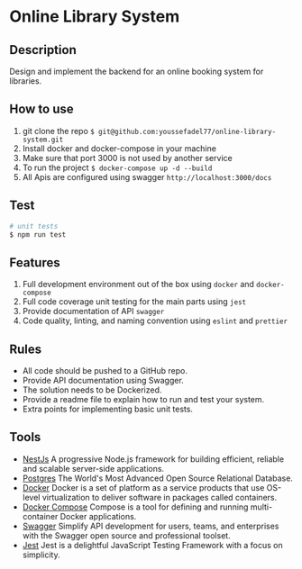 # Online Library System

## Description

Design and implement the backend for an online booking system for libraries.

## How to use

1. git clone the repo `$ git@github.com:youssefadel77/online-library-system.git`
2. Install docker and docker-compose in your machine
3. Make sure that port 3000 is not used by another service
4. To run the project `$ docker-compose up -d --build`
4. All Apis are configured using swagger `http://localhost:3000/docs`

## Test

```bash
# unit tests
$ npm run test
```

## Features

1. Full development environment out of the box using `docker` and `docker-compose`
2. Full code coverage unit testing for the main parts using `jest`
3. Provide documentation of API `swagger`
4. Code quality, linting, and naming convention using `eslint` and `prettier`


## Rules

- All code should be pushed to a GitHub repo.
- Provide API documentation using Swagger.
- The solution needs to be Dockerized.
- Provide a readme file to explain how to run and test your system.
- Extra points for implementing basic unit tests.


## Tools

- [NestJs](https://nestjs.com/) A progressive Node.js framework for building efficient, reliable and scalable server-side applications.
- [Postgres](https://www.postgresql.org/) The World's Most Advanced Open Source Relational Database.
- [Docker](https://www.docker.com/) Docker is a set of platform as a service products that use OS-level virtualization to deliver software in packages called containers.
- [Docker Compose](https://docs.docker.com/compose/) Compose is a tool for defining and running multi-container Docker applications.
- [Swagger](https://swagger.io/) Simplify API development for users, teams, and enterprises with the Swagger open source and professional toolset.
- [Jest](https://jestjs.io/) Jest is a delightful JavaScript Testing Framework with a focus on simplicity.

